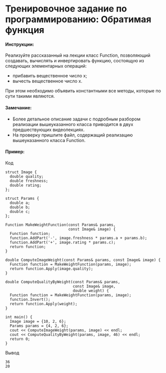# Тренировочное задание по программированию: Обратимая функция

#### Инструкции:
Реализуйте рассказанный на лекции класс Function, позволяющий создавать, вычислять и инвертировать функцию, состоящую из следующих элементарных операций:

* прибавить вещественное число x;
* вычесть вещественное число x.

При этом необходимо объявить константными все методы, которые по сути такими являются.

#### Замечание:
* Более детальное описание задачи с подробным разбором реализации вышеуказанного класса приводится в двух предшествующих видеолекциях.
* На проверку пришлите файл, содержащий реализацию вышеуказанного класса Function.

#### Пример:
Код
```
struct Image {
  double quality;
  double freshness;
  double rating;
};

struct Params {
  double a;
  double b;
  double c;
};

Function MakeWeightFunction(const Params& params,
                            const Image& image) {
  Function function;
  function.AddPart('-', image.freshness * params.a + params.b);
  function.AddPart('+', image.rating * params.c);
  return function;
}

double ComputeImageWeight(const Params& params, const Image& image) {
  Function function = MakeWeightFunction(params, image);
  return function.Apply(image.quality);
}

double ComputeQualityByWeight(const Params& params,
                              const Image& image,
                              double weight) {
  Function function = MakeWeightFunction(params, image);
  function.Invert();
  return function.Apply(weight);
}

int main() {
  Image image = {10, 2, 6};
  Params params = {4, 2, 6};
  cout << ComputeImageWeight(params, image) << endl;
  cout << ComputeQualityByWeight(params, image, 46) << endl;
  return 0;
}
```

Вывод
```
36
20
```